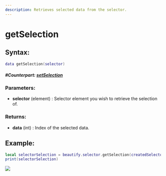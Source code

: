 ```yaml
---
description: Retrieves selected data from the selector.
---
```


# getSelection

## **Syntax:**

```lua
data getSelection(selector)
```

#### _**\#Counterpart:**_ [_**setSelection**_](setselectorselection.md)

### **Parameters:**

* **selector** \(element\) : Selector element you wish to retrieve the selection of.

### **Returns:**

* **data** \(int\) : Index of the selected data.

## **Example:**

```lua
local selectorSelection = beautify.selector.getSelection(createdSelector)
print(selectorSelection)
```

![](https://github.com/OvileAmriam/MTA-Beautify-Library/tree/6adf777fcae5634a6287a4566898e862fd33c352/.gitbook/assets/getselectorselection.png)

